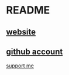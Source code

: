 # README
[website](https://dz-void.github.io/main/)
---
[github account](https://github.com/dz-void)
---
[support me](https://www.buymeacoffee.com/dz.void)
